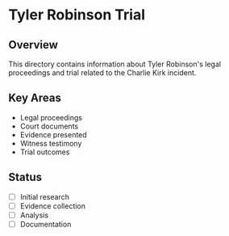 # Tyler Robinson Trial

## Overview
This directory contains information about Tyler Robinson's legal proceedings and trial related to the Charlie Kirk incident.

## Key Areas
- Legal proceedings
- Court documents
- Evidence presented
- Witness testimony
- Trial outcomes

## Status
- [ ] Initial research
- [ ] Evidence collection
- [ ] Analysis
- [ ] Documentation
